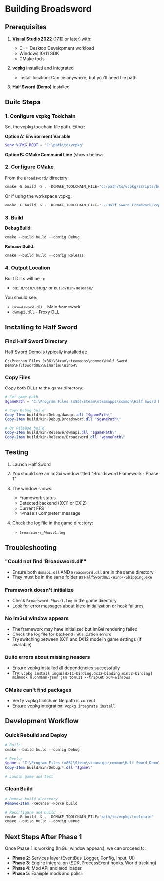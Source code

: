 # Building Broadsword

## Prerequisites

1. **Visual Studio 2022** (17.10 or later) with:
   - C++ Desktop Development workload
   - Windows 10/11 SDK
   - CMake tools

2. **vcpkg** installed and integrated
   - Install location: Can be anywhere, but you'll need the path

3. **Half Sword (Demo)** installed

## Build Steps

### 1. Configure vcpkg Toolchain

Set the vcpkg toolchain file path. Either:

**Option A: Environment Variable**
```powershell
$env:VCPKG_ROOT = "C:\path\to\vcpkg"
```

**Option B: CMake Command Line** (shown below)

### 2. Configure CMake

From the `Broadsword/` directory:

```powershell
cmake -B build -S . -DCMAKE_TOOLCHAIN_FILE="C:/path/to/vcpkg/scripts/buildsystems/vcpkg.cmake"
```

Or if using the workspace vcpkg:
```powershell
cmake -B build -S . -DCMAKE_TOOLCHAIN_FILE="../Half-Sword-Framework/vcpkg/scripts/buildsystems/vcpkg.cmake"
```

### 3. Build

**Debug Build:**
```powershell
cmake --build build --config Debug
```

**Release Build:**
```powershell
cmake --build build --config Release
```

### 4. Output Location

Built DLLs will be in:
- `build/bin/Debug/` or `build/bin/Release/`

You should see:
- `Broadsword.dll` - Main framework
- `dwmapi.dll` - Proxy DLL

## Installing to Half Sword

### Find Half Sword Directory

Half Sword Demo is typically installed at:
```
C:\Program Files (x86)\Steam\steamapps\common\Half Sword Demo\HalfSwordUE5\Binaries\Win64\
```

### Copy Files

Copy both DLLs to the game directory:

```powershell
# Set game path
$gamePath = "C:\Program Files (x86)\Steam\steamapps\common\Half Sword Demo\HalfSwordUE5\Binaries\Win64"

# Copy Debug build
Copy-Item build/bin/Debug/dwmapi.dll "$gamePath\"
Copy-Item build/bin/Debug/Broadsword.dll "$gamePath\"

# Or Release build
Copy-Item build/bin/Release/dwmapi.dll "$gamePath\"
Copy-Item build/bin/Release/Broadsword.dll "$gamePath\"
```

## Testing

1. Launch Half Sword
2. You should see an ImGui window titled "Broadsword Framework - Phase 1"
3. The window shows:
   - Framework status
   - Detected backend (DX11 or DX12)
   - Current FPS
   - "Phase 1 Complete!" message

4. Check the log file in the game directory:
   - `Broadsword_Phase1.log`

## Troubleshooting

### "Could not find 'Broadsword.dll'"

- Ensure both `dwmapi.dll` AND `Broadsword.dll` are in the game directory
- They must be in the same folder as `HalfSwordUE5-Win64-Shipping.exe`

### Framework doesn't initialize

- Check `Broadsword_Phase1.log` in the game directory
- Look for error messages about kiero initialization or hook failures

### No ImGui window appears

- The framework may have initialized but ImGui rendering failed
- Check the log file for backend initialization errors
- Try switching between DX11 and DX12 mode in game settings (if available)

### Build errors about missing headers

- Ensure vcpkg installed all dependencies successfully
- Try: `vcpkg install imgui[dx11-binding,dx12-binding,win32-binding] minhook nlohmann-json glm toml11 --triplet x64-windows`

### CMake can't find packages

- Verify vcpkg toolchain file path is correct
- Ensure vcpkg integration: `vcpkg integrate install`

## Development Workflow

### Quick Rebuild and Deploy

```powershell
# Build
cmake --build build --config Debug

# Deploy
$game = "C:\Program Files (x86)\Steam\steamapps\common\Half Sword Demo\HalfSwordUE5\Binaries\Win64"
Copy-Item build/bin/Debug/*.dll "$game\"

# Launch game and test
```

### Clean Build

```powershell
# Remove build directory
Remove-Item -Recurse -Force build

# Reconfigure and build
cmake -B build -S . -DCMAKE_TOOLCHAIN_FILE="path/to/vcpkg/toolchain"
cmake --build build --config Debug
```

## Next Steps After Phase 1

Once Phase 1 is working (ImGui window appears), we can proceed to:
- **Phase 2**: Services layer (EventBus, Logger, Config, Input, UI)
- **Phase 3**: Engine integration (SDK, ProcessEvent hooks, World tracking)
- **Phase 4**: Mod API and mod loader
- **Phase 5**: Example mods and polish
